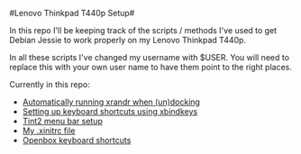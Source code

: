 #Lenovo Thinkpad T440p Setup#

In this repo I'll be keeping track of the scripts / methods I've used to get
Debian Jessie to work properly on my Lenovo Thinkpad T440p.

In all these scripts I've changed my username with $USER. You will need to
replace this with your own user name to have them point to the right places.

Currently in this repo:
* [Automatically running xrandr when (un)docking](https://github.com/javl/T440p/dockingstation.md)
* [Setting up keyboard shortcuts using xbindkeys](https://github.com/javl/T440p/xbindkeys.md)
* [Tint2 menu bar setup](https://github.com/javl/T440p/tint2.md)
* [My .xinitrc file](https://github.com/javl/T440p/.xinitrc)
* [Openbox keyboard shortcuts](https://github.com/javl/T440p/openbox_settings.md)
